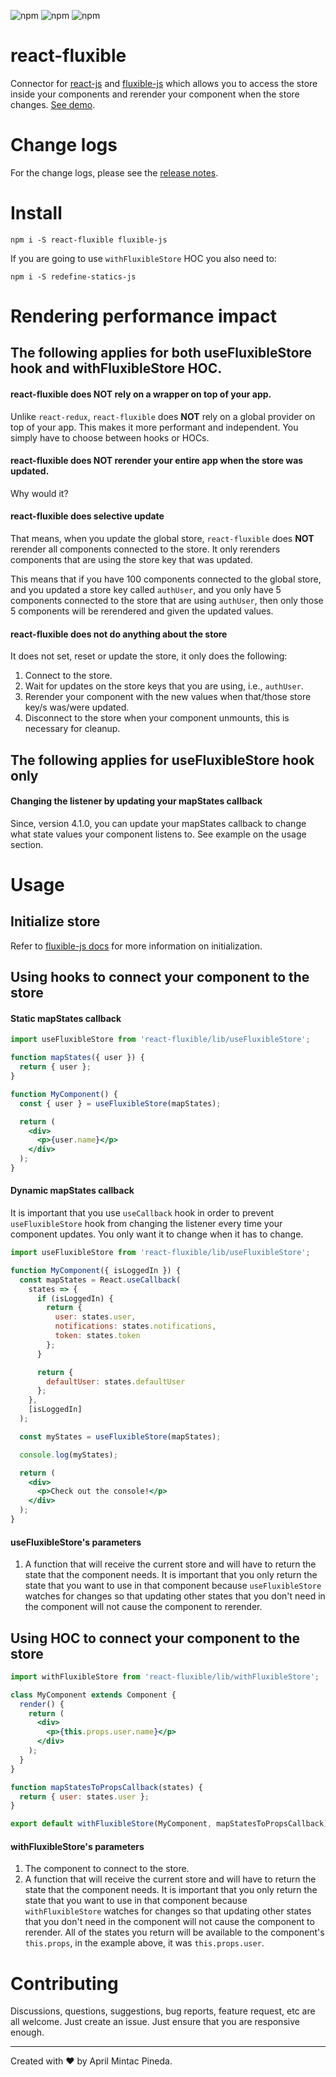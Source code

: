 ![npm](https://img.shields.io/npm/dt/react-fluxible) ![npm](https://img.shields.io/npm/dm/react-fluxible) ![npm](https://img.shields.io/npm/dw/react-fluxible)

# react-fluxible

Connector for [react-js](https://github.com/facebook/react/) and [fluxible-js](https://github.com/aprilmintacpineda/fluxible-js) which allows you to access the store inside your components and rerender your component when the store changes. [See demo](https://aprilmintacpineda.github.io/react-fluxible/).

# Change logs

For the change logs, please see the [release notes](https://github.com/aprilmintacpineda/react-fluxible/releases).

# Install

```
npm i -S react-fluxible fluxible-js
```

If you are going to use `withFluxibleStore` HOC you also need to:

```
npm i -S redefine-statics-js
```

# Rendering performance impact

## The following applies for both useFluxibleStore hook and withFluxibleStore HOC.

#### react-fluxible does NOT rely on a wrapper on top of your app.

Unlike `react-redux`, `react-fluxible` does **NOT** rely on a global provider on top of your app. This makes it more performant and independent. You simply have to choose between hooks or HOCs.

#### react-fluxible does NOT rerender your entire app when the store was updated.

Why would it?

#### react-fluxible does selective update

That means, when you update the global store, `react-fluxible` does **NOT** rerender all components connected to the store. It only rerenders components that are using the store key that was updated.

This means that if you have 100 components connected to the global store, and you updated a store key called `authUser`, and you only have 5 components connected to the store that are using `authUser`, then only those 5 components will be rerendered and given the updated values.

#### react-fluxible does not do anything about the store

It does not set, reset or update the store, it only does the following:

1. Connect to the store.
2. Wait for updates on the store keys that you are using, i.e., `authUser`.
3. Rerender your component with the new values when that/those store key/s was/were updated.
4. Disconnect to the store when your component unmounts, this is necessary for cleanup.

## The following applies for useFluxibleStore hook only

#### Changing the listener by updating your mapStates callback

Since, version 4.1.0, you can update your mapStates callback to change what state values your component listens to. See example on the usage section.

# Usage

## Initialize store

Refer to [fluxible-js docs](https://github.com/aprilmintacpineda/fluxible-js#usage) for more information on initialization.

## Using hooks to connect your component to the store

#### Static mapStates callback

```jsx
import useFluxibleStore from 'react-fluxible/lib/useFluxibleStore';

function mapStates({ user }) {
  return { user };
}

function MyComponent() {
  const { user } = useFluxibleStore(mapStates);

  return (
    <div>
      <p>{user.name}</p>
    </div>
  );
}
```

#### Dynamic mapStates callback

It is important that you use `useCallback` hook in order to prevent `useFluxibleStore` hook from changing the listener every time your component updates. You only want it to change when it has to change.

```jsx
import useFluxibleStore from 'react-fluxible/lib/useFluxibleStore';

function MyComponent({ isLoggedIn }) {
  const mapStates = React.useCallback(
    states => {
      if (isLoggedIn) {
        return {
          user: states.user,
          notifications: states.notifications,
          token: states.token
        };
      }

      return {
        defaultUser: states.defaultUser
      };
    },
    [isLoggedIn]
  );

  const myStates = useFluxibleStore(mapStates);

  console.log(myStates);

  return (
    <div>
      <p>Check out the console!</p>
    </div>
  );
}
```

#### useFluxibleStore's parameters

1. A function that will receive the current store and will have to return the state that the component needs. It is important that you only return the state that you want to use in that component because `useFluxibleStore` watches for changes so that updating other states that you don't need in the component will not cause the component to rerender.

## Using HOC to connect your component to the store

```jsx
import withFluxibleStore from 'react-fluxible/lib/withFluxibleStore';

class MyComponent extends Component {
  render() {
    return (
      <div>
        <p>{this.props.user.name}</p>
      </div>
    );
  }
}

function mapStatesToPropsCallback(states) {
  return { user: states.user };
}

export default withFluxibleStore(MyComponent, mapStatesToPropsCallback);
```

#### withFluxibleStore's parameters

1. The component to connect to the store.
2. A function that will receive the current store and will have to return the state that the component needs. It is important that you only return the state that you want to use in that component because `withFluxibleStore` watches for changes so that updating other states that you don't need in the component will not cause the component to rerender. All of the states you return will be available to the component's `this.props`, in the example above, it was `this.props.user`.

# Contributing

Discussions, questions, suggestions, bug reports, feature request, etc are all welcome. Just create an issue. Just ensure that you are responsive enough.

---

Created with :heart: by April Mintac Pineda.
